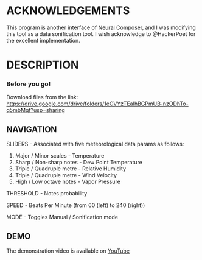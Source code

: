 # ACKNOWLEDGEMENTS
This program is another interface of [Neural Composer](https://github.com/HackerPoet/Composer), and I was modifying this tool as a data sonification tool. 
I wish acknowledge to @HackerPoet for the excellent implementation.

# DESCRIPTION
### Before you go!
Download files from the link: https://drive.google.com/drive/folders/1eOVYzTEaIhBGPmUB-nzODhTo-q5mbMqf?usp=sharing

## NAVIGATION
SLIDERS - Associated with five meteorological data params as follows:
1. Major / Minor scales - Temperature
2. Sharp / Non-sharp notes - Dew Point Temperature
3. Triple / Quadruple metre - Relative Humidity
4. Triple / Quadruple metre - Wind Velocity
5. High / Low octave notes - Vapor Pressure

THRESHOLD - Notes probability

SPEED - Beats Per Minute (from 60 (left) to 240 (right))

MODE - Toggles Manual / Sonification mode

## DEMO
The demonstration video is available on [YouTube](https://youtu.be/Zxf24t4s4YY)
